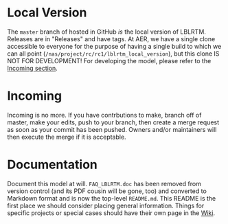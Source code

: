 # Local Version

The `master` branch of hosted in GitHub *is* the local version of LBLRTM. Releases are in "Releases" and have tags. At AER, we have a single clone accessible to everyone for the purpose of having a single build to which we can all point (`/nas/project/rc/rc1/lblrtm_local_version`), but this clone IS NOT FOR DEVELOPMENT! For developing the model, please refer to the [Incoming section](#Incoming).

# Incoming <a href="Incoming"></a>

Incoming is no more. If you have contrbutions to make, branch off of master, make your edits, push to your branch, then create a merge request as soon as your commit has been pushed. Owners and/or maintainers will then execute the merge if it is acceptable.

# Documentation

Document this model at will. `FAQ_LBLRTM.doc` has been removed from version control (and its PDF cousin will be gone, too) and converted to Markdown format and is now the top-level `README.md`. This README is the first place we should consider placing general information. Things for specific projects or special cases should have their own page in the [Wiki](https://github.com/AER-RC/LBLRTM/wiki).
